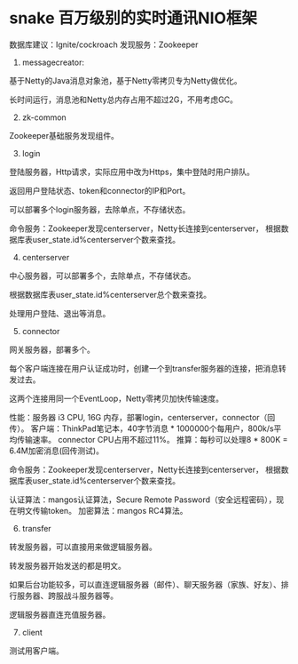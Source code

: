 # snake 百万级别的实时通讯NIO框架

数据库建议：Ignite/cockroach
发现服务：Zookeeper

1. messagecreator: 

基于Netty的Java消息对象池，基于Netty零拷贝专为Netty做优化。

长时间运行，消息池和Netty总内存占用不超过2G，不用考虑GC。


2. zk-common

Zookeeper基础服务发现组件。


3. login

登陆服务器，Http请求，实际应用中改为Https，集中登陆时用户排队。

返回用户登陆状态、token和connector的IP和Port。

可以部署多个login服务器，去除单点，不存储状态。

命令服务：Zookeeper发现centerserver，Netty长连接到centerserver，
		  根据数据库表user_state.id%centerserver个数来查找。

4. centerserver

中心服务器，可以部署多个，去除单点，不存储状态。

根据数据库表user_state.id%centerserver总个数来查找。

处理用户登陆、退出等消息。

5. connector

网关服务器，部署多个。

每个客户端连接在用户认证成功时，创建一个到transfer服务器的连接，把消息转发过去。

这两个连接用同一个EventLoop，Netty零拷贝加快传输速度。

性能：服务器 i3 CPU, 16G 内存，部署login，centerserver，connector（回传）。
	  客户端：ThinkPad笔记本，40字节消息 * 1000000个每用户，800k/s平均传输速率。
	  connector CPU占用不超过11%。
	  推算：每秒可以处理8 * 800K = 6.4M加密消息(回传测试)。

命令服务：Zookeeper发现centerserver，Netty长连接到centerserver，
		  根据数据库表user_state.id%centerserver个数来查找。
		  
认证算法：mangos认证算法，Secure Remote Password（安全远程密码），现在明文传输token。
加密算法：mangos RC4算法。

6. transfer

转发服务器，可以直接用来做逻辑服务器。

转发服务器开始发送的都是明文。

如果后台功能较多，可以直连逻辑服务器（邮件）、聊天服务器（家族、好友）、排行服务器、跨服战斗服务器等。

逻辑服务器直连充值服务器。


7. client

测试用客户端。
